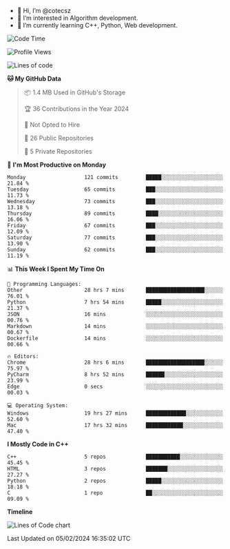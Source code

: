 - 👋 Hi, I’m @cotecsz
- 👀 I’m interested in Algorithm development.
- 🌱 I’m currently learning C++, Python, Web development.

<!---
cotecsz/cotecsz is a ✨ special ✨ repository because its `README.md` (this file) appears on your GitHub profile.
You can click the Preview link to take a look at your changes.
--->

<!--START_SECTION:waka-->
![Code Time](http://img.shields.io/badge/Code%20Time-488%20hrs%2013%20mins-blue)

![Profile Views](http://img.shields.io/badge/Profile%20Views-1-blue)

![Lines of code](https://img.shields.io/badge/From%20Hello%20World%20I%27ve%20Written-1.2%20million%20lines%20of%20code-blue)

**🐱 My GitHub Data** 

> 📦 1.4 MB Used in GitHub's Storage 
 > 
> 🏆 36 Contributions in the Year 2024
 > 
> 🚫 Not Opted to Hire
 > 
> 📜 26 Public Repositories 
 > 
> 🔑 5 Private Repositories 
 > 
📅 **I'm Most Productive on Monday** 

```text
Monday                   121 commits         █████░░░░░░░░░░░░░░░░░░░░   21.84 % 
Tuesday                  65 commits          ███░░░░░░░░░░░░░░░░░░░░░░   11.73 % 
Wednesday                73 commits          ███░░░░░░░░░░░░░░░░░░░░░░   13.18 % 
Thursday                 89 commits          ████░░░░░░░░░░░░░░░░░░░░░   16.06 % 
Friday                   67 commits          ███░░░░░░░░░░░░░░░░░░░░░░   12.09 % 
Saturday                 77 commits          ███░░░░░░░░░░░░░░░░░░░░░░   13.90 % 
Sunday                   62 commits          ███░░░░░░░░░░░░░░░░░░░░░░   11.19 % 
```


📊 **This Week I Spent My Time On** 

```text
💬 Programming Languages: 
Other                    28 hrs 7 mins       ███████████████████░░░░░░   76.01 % 
Python                   7 hrs 54 mins       █████░░░░░░░░░░░░░░░░░░░░   21.37 % 
JSON                     16 mins             ░░░░░░░░░░░░░░░░░░░░░░░░░   00.76 % 
Markdown                 14 mins             ░░░░░░░░░░░░░░░░░░░░░░░░░   00.67 % 
Dockerfile               14 mins             ░░░░░░░░░░░░░░░░░░░░░░░░░   00.66 % 

🔥 Editors: 
Chrome                   28 hrs 6 mins       ███████████████████░░░░░░   75.97 % 
PyCharm                  8 hrs 52 mins       ██████░░░░░░░░░░░░░░░░░░░   23.99 % 
Edge                     0 secs              ░░░░░░░░░░░░░░░░░░░░░░░░░   00.03 % 

💻 Operating System: 
Windows                  19 hrs 27 mins      █████████████░░░░░░░░░░░░   52.60 % 
Mac                      17 hrs 32 mins      ████████████░░░░░░░░░░░░░   47.40 % 
```

**I Mostly Code in C++** 

```text
C++                      5 repos             ███████████░░░░░░░░░░░░░░   45.45 % 
HTML                     3 repos             ███████░░░░░░░░░░░░░░░░░░   27.27 % 
Python                   2 repos             █████░░░░░░░░░░░░░░░░░░░░   18.18 % 
C                        1 repo              ██░░░░░░░░░░░░░░░░░░░░░░░   09.09 % 
```



**Timeline**

![Lines of Code chart](https://raw.githubusercontent.com/cotecsz/cotecsz/master/assets/bar_graph.png)


 Last Updated on 05/02/2024 16:35:02 UTC
<!--END_SECTION:waka-->
